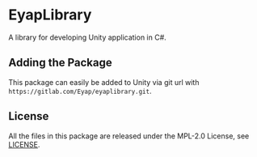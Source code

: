 # EyapLibrary

A library for developing Unity application in C#.

## Adding the Package

This package can easily be added to Unity via git url with `https://gitlab.com/Eyap/eyaplibrary.git`.

## License

All the files in this package are released under the MPL-2.0 License, see [LICENSE](./LICENSE.md).
